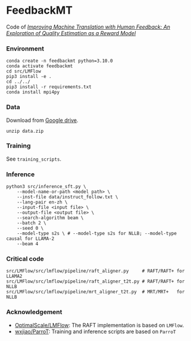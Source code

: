 # FeedbackMT

Code of _[Improving Machine Translation with Human Feedback: An Exploration of Quality Estimation as a Reward Model](https://arxiv.org/abs/2401.12873)_

### Environment

```shell
conda create -n feedbackmt python=3.10.0
conda activate feedbackmt
cd src/LMFlow
pip3 install -e .
cd ../../
pip3 install -r requirements.txt
conda install mpi4py
```



### Data

Download from [Google drive](https://drive.google.com/file/d/1eF6fQKaKl-PcWrV9arYbGyOvRGZrThNb/view?usp=sharing).

```shell
unzip data.zip
```



### Training

See `training_scripts`.



### Inference

```shell
python3 src/inference_sft.py \
    --model-name-or-path <model path> \
    --inst-file data/instruct_follow.txt \
    --lang-pair en-zh \
    --input-file <input file> \
    --output-file <output file> \
    --search-algorithm beam \
    --batch 2 \
    --seed 0 \
    --model-type s2s \ # --model-type s2s for NLLB; --model-type causal for LLAMA-2
    --beam 4
```



### Critical code

```shell
src/LMFlow/src/lmflow/pipeline/raft_aligner.py     # RAFT/RAFT+ for LLAMA2
src/LMFlow/src/lmflow/pipeline/raft_aligner_t2t.py # RAFT/RAFT+ for NLLB
src/LMFlow/src/lmflow/pipeline/mrt_aligner_t2t.py  # MRT/MRT+   for NLLB
```



### Acknowledgement

* [OptimalScale/LMFlow](https://github.com/OptimalScale/LMFlow): The RAFT implementation is based on `LMFlow`.
* [wxjiao/ParroT](https://github.com/wxjiao/ParroT): Training and inference scripts are based on `ParroT`

